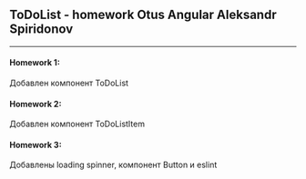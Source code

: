 ## ToDoList - homework Otus Angular Aleksandr Spiridonov

----

#### Homework 1:

Добавлен компонент ToDoList

#### Homework 2:

Добавлен компонент ToDoListItem

#### Homework 3:

Добавлены loading spinner, компонент Button и eslint
